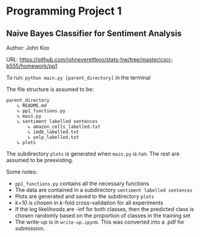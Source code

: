 # Programming Project 1

## Naive Bayes Classifier for Sentiment Analysis

Author: John Koo

URL: https://github.com/johneverettkoo/stats-hw/tree/master/csci-b555/homework/pp1

To run: `python main.py [parent_directory]` in the terminal

The file structure is assumed to be:

```
parent_directory
    ↳ README.md
    ↳ pp1_functions.py
    ↳ main.py
    ↳ sentiment labelled sentences
        ↳ amazon_cells_labelled.txt
        ↳ imdb_labelled.txt
        ↳ yelp_labelled.txt
    ↳ plots
```

The subdirectory `plots` is generated when `main.py` is run. The rest are 
assumed to be preexisting.

Some notes:

* `pp1_functions.py` contains all the necessary functions 
* The data are contained in a subdirectory `sentiment labelled sentences`
* Plots are generated and saved to the subdirectory `plots`
* *k=10* is chosen in *k*-fold cross-validation for all experiments
* If the log likelihoods are -inf for both classes, then the predicted class is 
chosen randomly based on the proportion of classes in the training set
* The write-up is in `write-up.ipynb`. This was converted into a .pdf for 
submission.